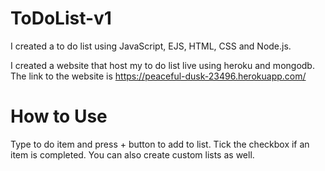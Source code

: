 # ToDoList-v1

I created a to do list using JavaScript, EJS, HTML, CSS and Node.js. 

I created a website that host my to do list live using heroku and mongodb. The link to the website is https://peaceful-dusk-23496.herokuapp.com/ 

# How to Use

Type to do item and press + button to add to list. Tick the checkbox if an item is completed. You can also create custom lists as well. 
